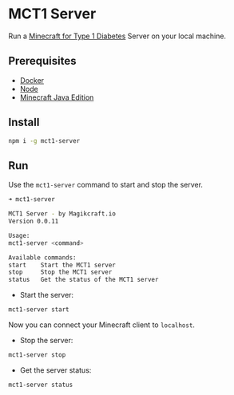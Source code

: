 # MCT1 Server

Run a [Minecraft for Type 1 Diabetes](https://www.mct1.io) Server on your local machine.

## Prerequisites

-   [Docker](https://www.docker.com/)
-   [Node](https://nodejs.org/en/)
-   [Minecraft Java Edition](https://minecraft.net)

## Install

```bash
npm i -g mct1-server
```

## Run

Use the `mct1-server` command to start and stop the server.

```bash
➜ mct1-server

MCT1 Server - by Magikcraft.io
Version 0.0.11

Usage:
mct1-server <command>

Available commands:
start 	 Start the MCT1 server
stop 	 Stop the MCT1 server
status 	 Get the status of the MCT1 server
```

-   Start the server:

```bash
mct1-server start
```

Now you can connect your Minecraft client to `localhost`.

-   Stop the server:

```bash
mct1-server stop
```

-   Get the server status:

```bash
mct1-server status
```
